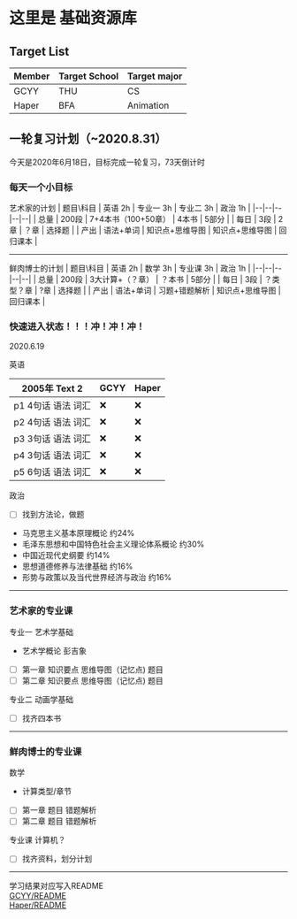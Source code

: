# 这里是 基础资源库

## Target List

| Member | Target School | Target major |
| ------ | ------------- | ------------ |
| GCYY   | THU           | CS           |
| Haper  | BFA           | Animation    |

## 一轮复习计划（~2020.8.31）

今天是2020年6月18日，目标完成一轮复习，73天倒计时
### 每天一个小目标
艺术家的计划
|   题目\科目   |   英语 2h   |   专业一 3h    |   专业二 3h  |   政治 1h   |
|--|--|--|--|--|
|   总量   |   200段   |   7+4本书（100+50章）    |   4本书  |   5部分   |
|   每日   |   3段   |   2章    |   ？章  |   选择题   |
|   产出   |  语法+单词  |  知识点+思维导图  |  知识点+思维导图  |   回归课本   |

---

鲜肉博士的计划
|   题目\科目   |   英语 2h   |   数学 3h    |   专业课 3h  |   政治 1h   |
|--|--|--|--|--|
|   总量   |   200段   |   3大计算+（？章）    |   ？本书  |   5部分   |
|   每日   |   3段   |   ？类型？章    |   ?章  |   选择题   |
|   产出   |  语法+单词  |  习题+错题解析  |  知识点+思维导图  |   回归课本   |

### 快速进入状态！！！冲！冲！冲！

2020.6.19

英语

|  2005年 Text 2      |  GCYY  |  Haper |
|  ----------------   |  ----  |  ----- |
|  p1 4句话 语法 词汇  |   ❌   |   ❌   |
|  p2 4句话 语法 词汇  |   ❌   |   ❌   |
|  p3 3句话 语法 词汇  |   ❌   |   ❌   |
|  p4 3句话 语法 词汇  |   ❌   |   ❌   |
|  p5 6句话 语法 词汇  |   ❌   |   ❌   |

政治

- [ ] 找到方法论，做题

- 马克思主义基本原理概论 约24%
- 毛泽东思想和中国特色社会主义理论体系概论 约30%
- 中国近现代史纲要 约14%
- 思想道德修养与法律基础 约16%
- 形势与政策以及当代世界经济与政治 约16%

---
### 艺术家的专业课
专业一 艺术学基础

- 艺术学概论 彭吉象
- [ ] 第一章 知识要点 思维导图（记忆点) 题目
- [ ] 第二章 知识要点 思维导图（记忆点) 题目

专业二 动画学基础

- [ ] 找齐四本书

---
### 鲜肉博士的专业课
数学

- 计算类型/章节
- [ ] 第一章 题目 错题解析
- [ ] 第二章 题目 错题解析

专业课 计算机？

- [ ] 找齐资料，划分计划

-------------------
学习结果对应写入README  
[GCYY/README](DailyWorkRealm/GCYY/README.md)  
[Haper/README](DailyWorkRealm/Haper/README.md)